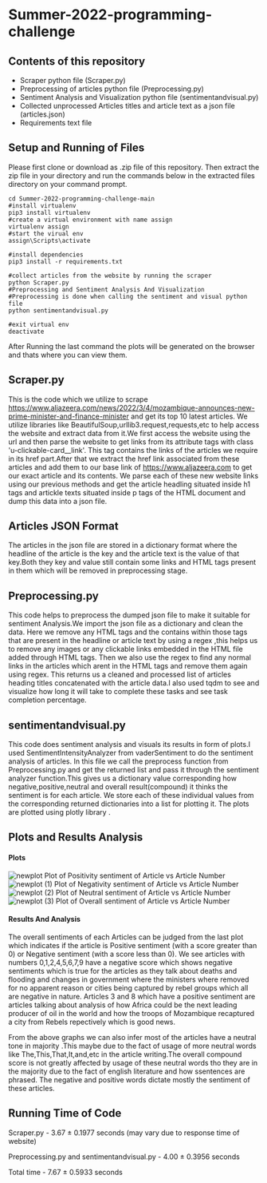 # Summer-2022-programming-challenge
## Contents of this repository
* Scraper python file (Scraper.py)
* Preprocessing of articles python file (Preprocessing.py)
* Sentiment Analysis and Visualization python file (sentimentandvisual.py)
* Collected unprocessed Articles titles and article text as a json file  (articles.json)
* Requirements text file
## Setup and Running of Files
Please first clone or download as .zip file of this repository.
Then extract the zip file in your directory and run the commands below in the extracted files directory on your command prompt.

```shell
cd Summer-2022-programming-challenge-main
#install virtualenv
pip3 install virtualenv
#create a virtual environment with name assign
virtualenv assign
#start the virual env
assign\Scripts\activate

#install dependencies
pip3 install -r requirements.txt

#collect articles from the website by running the scraper
python Scraper.py
#Preprocessing and Sentiment Analysis And Visualization
#Preprocessing is done when calling the sentiment and visual python file
python sentimentandvisual.py

#exit virtual env
deactivate
```
After Running the last command the plots will be generated on the browser and thats where you can view them.
## Scraper.py
This is the code which we utilize to scrape https://www.aljazeera.com/news/2022/3/4/mozambique-announces-new-prime-minister-and-finance-minister and get its top 10 latest articles. We utilize libraries like BeautifulSoup,urllib3.request,requests,etc to help access the website and extract data from it.We first access the website using the url and then parse the website to get links from its attribute tags with class 'u-clickable-card__link'. This tag contains the links of the articles we require in its href part.After that we extract the href link associated from these articles and add them to our base link of https://www.aljazeera.com to get our exact article and its contents. We parse each of these new website links using our previous methods and get the article headling situated inside h1 tags and artickle texts situated inside p tags of the HTML document and dump this data into a json file.

## Articles JSON Format
 The articles in the json file are stored in a dictionary format where the headline of the article is the key and the article text is the value of that key.Both they key and value still contain some links and HTML tags present in them which will be removed in preprocessing stage.

## Preprocessing.py
This code helps to preprocess the dumped json file to make it suitable for sentiment Analysis.We import the json file as a dictionary and clean the data. Here we remove any HTML tags and the contains within those tags that are present in the headline or article text by using a regex ,this helps us to remove any images or any clickable links embedded in the HTML file added through HTML tags. Then we also use the regex to find any normal links in the articles which arent in the HTML tags and remove them again using regex. This returns us a cleaned and processed list of articles heading titles concatenated with the article data.I also used tqdm to see and visualize how long it will take to complete these tasks and see task completion percentage.

## sentimentandvisual.py
This code does sentiment analysis and visuals its results in form of plots.I used SentimentIntensityAnalyzer from vaderSentiment to do the sentiment analysis of articles. In this file we call the preprocess function from Preprocessing.py and get the returned list and pass it through the sentiment analyzer function.This gives us a dictionary value corresponding how negative,positive,neutral and overall result(compound) it thinks the sentiment is for each article. We store each of these individual values from the corresponding returned dictionaries into a list for plotting it. The plots are plotted using plotly library .

## Plots and Results Analysis
#### Plots
![newplot](https://user-images.githubusercontent.com/59862095/172074937-a11756b0-06bf-4496-b417-8d2729307ea8.png)
Plot of Positivity sentiment of Article vs Article Number
![newplot (1)](https://user-images.githubusercontent.com/59862095/172074941-65a7b2fa-90aa-4daf-ab3c-ebb87976a7bc.png)
Plot of Negativity sentiment of Article vs Article Number
![newplot (2)](https://user-images.githubusercontent.com/59862095/172074949-9f7b804b-15ee-4a7c-997f-440f0983289b.png)
Plot of Neutral sentiment of Article vs Article Number
![newplot (3)](https://user-images.githubusercontent.com/59862095/172074952-6c25ac6c-aba2-49d7-972c-22b752a509ce.png)
Plot of Overall sentiment of Article vs Article Number

#### Results And Analysis
The overall sentiments of each Articles can be judged from the last plot which indicates if the article is Positive sentiment (with a score greater than 0) or Negative sentiment (with a score less than 0). We see articles with numbers 0,1,2,4,5,6,7,9 have a negative score which shows negative sentiments which is true for the articles as they talk about deaths and flooding and changes in government where the ministers where removed for no apparent reason or cities being captured by rebel groups which all are negative in nature. Articles 3 and 8 which have a positive sentiment are articles talking about analysis of how Africa could be the next leading producer of oil in the world and how  the troops of Mozambique recaptured a city from Rebels repectively which is good news.

From the above graphs we can also infer most of the articles have a neutral tone in majority .This maybe due to the fact of usage of more neutral words like The,This,That,It,and,etc in the article writing.The overall compound score is not greatly affected by usage of these neutral words tho they are in the majority due to the fact of english literature and how ssentences are phrased. The negative and positive words dictate mostly the sentiment of these articles.

## Running Time of Code
Scraper.py - 3.67 ± 0.1977 seconds (may vary due to response time of website)

Preprocessing.py and sentimentandvisual.py - 4.00 ± 0.3956 seconds

Total time - 7.67 ± 0.5933 seconds
